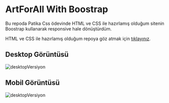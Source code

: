 # ArtForAll With Boostrap

 Bu repoda Patika Css ödevinde HTML ve CSS ile hazırlamış olduğum sitenin Boostrap kullanarak responsive hale dönüştürdüm.

 HTML ve CSS ile hazırlamış olduğum repoya göz atmak için [tıklayınız](https://github.com/sergensoy/PatikaCssHomeworks).

 ## Desktop Görüntüsü
 ![desktopVersiyon](public/images/readme/desktopVersiyon.gif)

 ## Mobil Görüntüsü
 ![desktopVersiyon](public/images/readme/mobilVersiyon.gif)